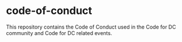 code-of-conduct
===============

This repository contains the Code of Conduct used in the Code for DC community and Code for DC related events.
